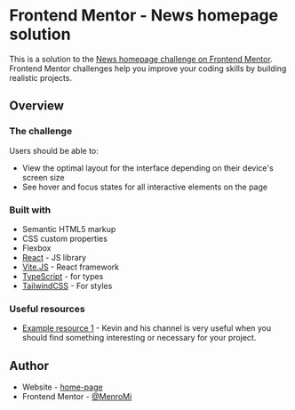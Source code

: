 # Frontend Mentor - News homepage solution

This is a solution to the [News homepage challenge on Frontend Mentor](https://www.frontendmentor.io/challenges/news-homepage-H6SWTa1MFl). Frontend Mentor challenges help you improve your coding skills by building realistic projects.

## Overview

### The challenge

Users should be able to:

- View the optimal layout for the interface depending on their device's screen size
- See hover and focus states for all interactive elements on the page

### Built with

- Semantic HTML5 markup
- CSS custom properties
- Flexbox
- [React](https://reactjs.org/) - JS library
- [Vite.JS](https://vitejs.dev/) - React framework
- [TypeScript](https://www.typescriptlang.org/) - for types
- [TailwindCSS](https://tailwindcss.com/) - For styles

### Useful resources

- [Example resource 1](https://www.youtube.com/@KevinPowell) - Kevin and his channel is very useful when you should find something interesting or necessary for your project.

## Author

- Website - [home-page](https://html-css-js-3-project-part-3.vercel.app/)
- Frontend Mentor - [@MenroMi](https://www.frontendmentor.io/profile/MenroMi)
